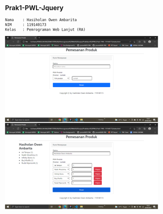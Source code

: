 ## Prak1-PWL-Jquery
```
Nama    : Hasiholan Owen Ambarita
NIM     : 119140173
Kelas   : Pemrograman Web Lanjut (RA)
```

<img src="https://github.com/blackhole2708/Prak1-PWL-Jquery/blob/main/SS/Beranda.png?raw=true">

<img src="https://github.com/blackhole2708/Prak1-PWL-Jquery/blob/main/SS/Detail.png?raw=true">
